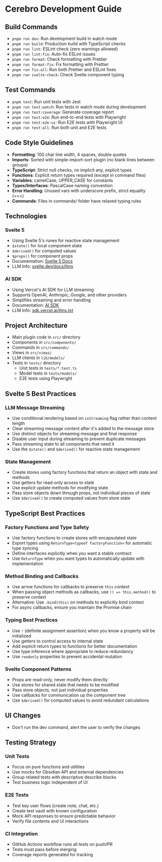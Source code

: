 # Cerebro Development Guide

## Build Commands

- `pnpm run dev`: Run development build in watch mode
- `pnpm run build`: Production build with TypeScript checks
- `pnpm run lint`: ESLint check (zero warnings allowed)
- `pnpm run lint:fix`: Auto-fix ESLint issues
- `pnpm run format`: Check formatting with Prettier
- `pnpm run format:fix`: Fix formatting with Prettier
- `pnpm run fix-all`: Run both Prettier and ESLint fixes
- `pnpm run svelte-check`: Check Svelte component typing

## Test Commands

- `pnpm test`: Run unit tests with Jest
- `pnpm run test:watch`: Run tests in watch mode during development
- `pnpm run test:coverage`: Generate coverage report
- `pnpm run test:e2e`: Run end-to-end tests with Playwright
- `pnpm run test:e2e:ui`: Run E2E tests with Playwright UI
- `pnpm run test:all`: Run both unit and E2E tests

## Code Style Guidelines

- **Formatting**: 100 char line width, 4 spaces, double quotes
- **Imports**: Sorted with simple-import-sort plugin (no blank lines between groups)
- **TypeScript**: Strict null checks, no implicit any, explicit types
- **Functions**: Explicit return types required (except in command files)
- **Variables**: camelCase, UPPER_CASE for constants
- **Types/Interfaces**: PascalCase naming convention
- **Error Handling**: Unused vars with underscore prefix, strict equality (===)
- **Commands**: Files in commands/ folder have relaxed typing rules

## Technologies

### Svelte 5

- Using Svelte 5's runes for reactive state management
- `$state()` for local component state
- `$derived()` for computed values
- `$props()` for component props
- Documentation: [Svelte 5 Docs](https://svelte.dev/docs/runes)
- LLM Info: [svelte.dev/docs/llms](https://svelte.dev/docs/llms.txt)

### AI SDK

- Using Vercel's AI SDK for LLM streaming
- Supports OpenAI, Anthropic, Google, and other providers
- Simplifies streaming and error handling
- Documentation: [AI SDK](https://sdk.vercel.ai/)
- LLM Info: [sdk.vercel.ai/llms.txt](https://sdk.vercel.ai/llms.txt)

## Project Architecture

- Main plugin code in `src/` directory
- Components in `src/components/`
- Commands in `src/commands/`
- Views in `src/views/`
- LLM clients in `lib/models/`
- Tests in `tests/` directory
    - Unit tests in `tests/*.test.ts`
    - Model tests in `tests/models/`
    - E2E tests using Playwright

## Svelte 5 Best Practices

### LLM Message Streaming

- Use conditional rendering based on `isStreaming` flag rather than content length
- Clear streaming message content after it's added to the message store
- Use distinct objects for streaming message and final response
- Disable user input during streaming to prevent duplicate messages
- Pass streaming state to all components that need it
- Use the `$state()` and `$derived()` for reactive state management

### State Management

- Create stores using factory functions that return an object with state and methods
- Use getters for read-only access to state
- Use explicit update methods for modifying state
- Pass store objects down through props, not individual pieces of state
- Use `$derived()` to create computed values from store state

## TypeScript Best Practices

### Factory Functions and Type Safety

- Use factory functions to create stores with encapsulated state
- Export types using `ReturnType<typeof factoryFunction>` for automatic type syncing
- Define interfaces explicitly when you want a stable contract
- Use `ReturnType` when you want types to automatically update with implementation

### Method Binding and Callbacks

- Use arrow functions for callbacks to preserve `this` context
- When passing object methods as callbacks, use `() => this.method()` to preserve context
- Alternative: Use `.bind(this)` on methods to explicitly bind context
- For async callbacks, ensure you maintain the Promise chain

### Typing Best Practices

- Use `!` (definite assignment assertion) when you know a property will be initialized
- Use getters to control access to internal state
- Add explicit return types to functions for better documentation
- Use type inference where appropriate to reduce redundancy
- Use `readonly` properties to prevent accidental mutation

### Svelte Component Patterns

- Props are read-only, never modify them directly
- Use stores for shared state that needs to be modified
- Pass store objects, not just individual properties
- Use callbacks for communication up the component tree
- Use `$derived()` for computed values to avoid redundant calculations

## UI Changes

- Don't run the dev command, alert the user to verify the changes

## Testing Strategy

### Unit Tests

- Focus on pure functions and utilities
- Use mocks for Obsidian API and external dependencies
- Group related tests with descriptive describe blocks
- Test business logic independent of UI

### E2E Tests

- Test key user flows (create note, chat, etc.)
- Create test vault with known configuration
- Mock API responses to ensure predictable behavior
- Verify file contents and UI interactions

### CI Integration

- GitHub Actions workflow runs all tests on push/PR
- Tests must pass before merging
- Coverage reports generated for tracking
